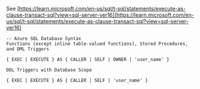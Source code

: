 See [https://learn.microsoft.com/en-us/sql/t-sql/statements/execute-as-clause-transact-sql?view=sql-server-ver16](https://learn.microsoft.com/en-us/sql/t-sql/statements/execute-as-clause-transact-sql?view=sql-server-ver16)
```
-- Azure SQL Database Syntax  
Functions (except inline table-valued functions), Stored Procedures, and DML Triggers  
  
{ EXEC | EXECUTE } AS { CALLER | SELF | OWNER | 'user_name' }   
  
DDL Triggers with Database Scope  
  
{ EXEC | EXECUTE } AS { CALLER | SELF | 'user_name' }
```
